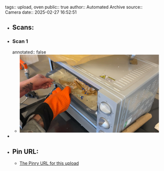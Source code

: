 tags:: upload, oven
public:: true
author:: Automated Archive
source:: Camera
date:: 2025-02-27 16:52:51

- ## Scans:
- ### Scan 1
  annotated:: false
	- ![./assets/scans/2025-02-27T16-52-51-0133.jpg](./assets/scans/2025-02-27T16-52-51-0133.jpg)
-
- ## Pin URL:
	- [The Pinry URL for this upload](https://pinry.petau.net/pins/191/)